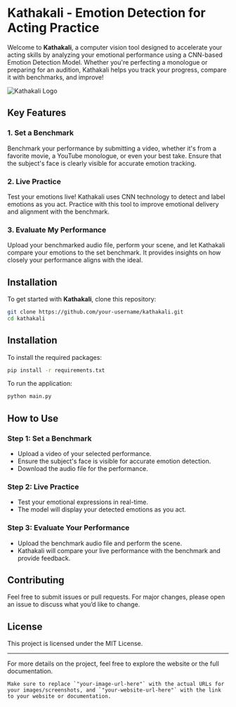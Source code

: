 # Kathakali - Emotion Detection for Acting Practice

Welcome to **Kathakali**, a computer vision tool designed to accelerate your acting skills by analyzing your emotional performance using a CNN-based Emotion Detection Model. Whether you're perfecting a monologue or preparing for an audition, Kathakali helps you track your progress, compare it with benchmarks, and improve!

![Kathakali Logo](your-image-url-here)

## Key Features

### 1. **Set a Benchmark**
Benchmark your performance by submitting a video, whether it's from a favorite movie, a YouTube monologue, or even your best take. Ensure that the subject's face is clearly visible for accurate emotion tracking.

### 2. **Live Practice**
Test your emotions live! Kathakali uses CNN technology to detect and label emotions as you act. Practice with this tool to improve emotional delivery and alignment with the benchmark.

### 3. **Evaluate My Performance**
Upload your benchmarked audio file, perform your scene, and let Kathakali compare your emotions to the set benchmark. It provides insights on how closely your performance aligns with the ideal.

## Installation

To get started with **Kathakali**, clone this repository:

```bash
git clone https://github.com/your-username/kathakali.git
cd kathakali
```

## Installation

To install the required packages:

```bash
pip install -r requirements.txt
```

To run the application:

```bash
python main.py
```

## How to Use

### Step 1: Set a Benchmark
- Upload a video of your selected performance.
- Ensure the subject's face is visible for accurate emotion detection.
- Download the audio file for the performance.

### Step 2: Live Practice
- Test your emotional expressions in real-time.
- The model will display your detected emotions as you act.

### Step 3: Evaluate Your Performance
- Upload the benchmark audio file and perform the scene.
- Kathakali will compare your live performance with the benchmark and provide feedback.

## Contributing
Feel free to submit issues or pull requests. For major changes, please open an issue to discuss what you’d like to change.

## License
This project is licensed under the MIT License.

---

For more details on the project, feel free to explore the website or the full documentation.

```vbnet
Make sure to replace `"your-image-url-here"` with the actual URLs for your images/screenshots, and `"your-website-url-here"` with the link to your website or documentation.
```


